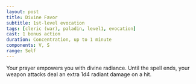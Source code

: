```yaml
---
layout: post
title: Divine Favor
subtitle: 1st-level evocation
tags: [cleric (war), paladin, level1, evocation]
cast: 1 bonus action
duration: Concentration, up to 1 minute
components: V, S
range: Self
---
```

Your prayer empowers you with divine radiance. Until the spell ends, your weapon attacks deal an extra 1d4 radiant damage on a hit.